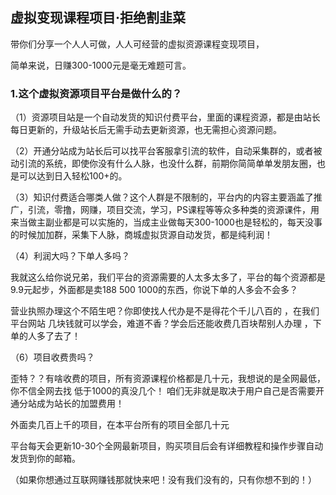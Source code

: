 ## 虚拟变现课程项目·拒绝割韭菜

带你们分享一个人人可做，人人可经营的虚拟资源课程变现项目，

简单来说，日赚300-1000元是毫无难题可言。

### 1.这个虚拟资源项目平台是做什么的？

（1）资源项目站是一个自动发货的知识付费平台，里面的课程资源，都是由站长每日更新的，升级站长后无需手动去更新资源，也无需担心资源问题。

（2）开通分站成为站长后可以找平台客服拿引流的软件，自动采集群的，或者被动引流的系统，即使你没有什么人脉，也没什么群，前期你简简单单发朋友圈，也是可以达到日入轻松100+的。

（3）知识付费适合哪类人做？这个人群是不限制的，平台内的内容主要涵盖了推广，引流，零撸，网赚，项目交流，学习，PS课程等等众多种类的资源课件，用来当做主副业都是可以实施的，当成主业做每天300-1000也是轻松的，每天没事的时候加加群，采集下人脉，商城虚拟货源自动发货，都是纯利润！

（4）利润大吗？下单人多吗？

我就这么给你说兄弟，我们平台的资源需要的人太多太多了，平台的每个资源都是9.9元起步，外面都是卖188 500 1000的东西，你说下单的人多会不会多？

营业执照办理这个不陌生吧？你即使找人代办是不是得花个千儿八百的 ，在我们平台网站 几块钱就可以学会，难道不香？学会后还能收费几百块帮别人办理 ，下单的人多了去了！

（6）项目收费贵吗？

歪特？？有啥收费的项目，所有资源课程价格都是几十元，我想说的是全网最低，你不信全网去找 低于1000的真没几个！ 咱们无非就是取决于用户自己是否需要开通分站成为站长的加盟费用！

外面卖几百上千的项目，在本平台所有的项目全部几十元

平台每天会更新10-30个全网最新项目，购买项目后会有详细教程和操作步骤自动发货到你的邮箱。

（如果你想通过互联网赚钱那就快来吧！没有我们没有的，只有你想不到的！）
